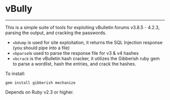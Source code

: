 # vBully
____

This is a simple suite of tools for exploiting vBulletin forums v3.8.5 - 4.2.3, parsing the output, and cracking the passwords. 

- `vbdump` is used for site exploitation, it returns the SQL Injection response (you should pipe into a file)
- `vbparse`is used to parse the response file for v3 & v4 hashes
- `vbcrack` is the vBulletin hash cracker, it utilizes the Gibberish ruby gem to parse a wordlist, hash the entries, and crack the hashes.

To install: 

    gem install gibberish mechanize

Depends on Ruby v2.3 or higher. 
